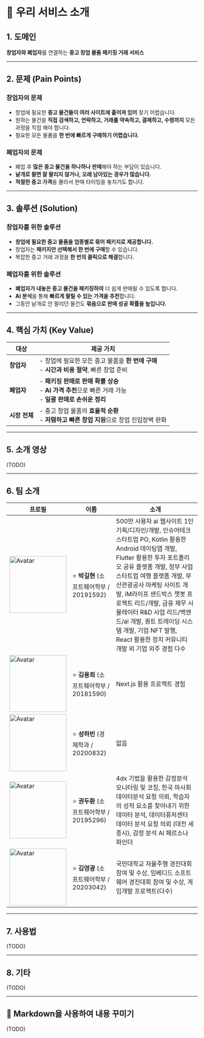 # 🚀 우리 서비스 소개

## 1. 도메인  
**창업자와 폐업자**를 연결하는 **중고 창업 물품 패키징 거래 서비스**  

---

## 2. 문제 (Pain Points)  

### 창업자의 문제
- 창업에 필요한 **중고 물건들이 여러 사이트에 흩어져 있어** 찾기 어렵습니다.  
- 원하는 물건을 **직접 검색하고, 연락하고, 거래를 약속하고, 결제하고, 수령까지** 모든 과정을 직접 해야 합니다.  
- 필요한 모든 물품을 **한 번에 빠르게 구매하기 어렵습니다.**

### 폐업자의 문제
- 폐업 후 **많은 중고 물건을 하나하나 판매**해야 하는 부담이 있습니다.  
- **낱개로 팔면 잘 팔리지 않거나, 오래 남아있는 경우가 많습니다.**  
- **적절한 중고 가격**을 몰라서 판매 타이밍을 놓치기도 합니다.  

---

## 3. 솔루션 (Solution)  

### 창업자를 위한 솔루션
- **창업에 필요한 중고 물품을 업종별로 묶어 패키지로 제공합니다.**  
- 창업자는 **패키지만 선택해서 한 번에 구매**할 수 있습니다.  
- 복잡한 중고 거래 과정을 **한 번의 클릭으로 해결**합니다.  

### 폐업자를 위한 솔루션
- **폐업자가 내놓은 중고 물건을 패키징하여** 더 쉽게 판매될 수 있도록 합니다.  
- **AI 분석**을 통해 **빠르게 팔릴 수 있는 가격을 추천**합니다.  
- 그동안 낱개로 안 팔리던 물건도 **묶음으로 판매 성공 확률을 높입니다.**  

---

## 4. 핵심 가치 (Key Value)

| 대상 | 제공 가치 |
| --- | --- |
| **창업자** | - 창업에 필요한 모든 중고 물품을 **한 번에 구매**<br> - **시간과 비용 절약**, 빠른 창업 준비 |
| **폐업자** | - **패키징 판매로 판매 확률 상승**<br> - **AI 가격 추천**으로 빠른 거래 가능<br> - **일괄 판매로 손쉬운 정리** |
| **시장 전체** | - 중고 창업 물품의 **효율적 순환**<br> - **저렴하고 빠른 창업 지원**으로 창업 진입장벽 완화 |

---

## 5. 소개 영상

(TODO)

---

## 6. 팀 소개

| 프로필 | 이름 | 소개 |
| --- | --- | --- |
|<img src="https://github.com/user-attachments/assets/8d202ff6-ede0-4fe7-b669-9ab7b73c1731" alt="Avatar" style="width: 150px;">| ⭐️ **박길현** (소프트웨어학부 / 20191592) | 500만 사용자 ai 웹사이트 1인 기획/디자인/개발, 인슈어테크 스타트업 PO, Kotlin 활용한 Android 데이팅앱 개발, Flutter 활용한 투자 포트폴리오 공유 플랫폼 개발, 정부 사업 스타트업 여행 플랫폼 개발, 부산관광공사 마케팅 사이트 개발, iM라이프 샌드박스 챗봇 프로젝트 리드/개발, 금융 재무 시뮬레이터 R&D 사업 리드/백엔드/ai 개발, 퀀트 트레이딩 시스템 개발, 기업 NFT 발행, React 활용한 정치 커뮤니티 개발 외 기업 외주 경험 다수 |
|<img src="https://github.com/user-attachments/assets/50423c29-07ff-40be-b427-2c352bcca64c" alt="Avatar" style="width: 150px;">| ⭐️ **김용희** (소프트웨어학부 / 20181590) | Next.js 활용 프로젝트 경험 |
|<img src="https://github.com/user-attachments/assets/65aeb46b-ddf1-4f1b-aaa6-e03181aafb2d" alt="Avatar" style="width: 150px;">| ⭐️ **성하빈** (경제학과 / 20200832) | 없음 |
|<img src="https://github.com/user-attachments/assets/c4c630e6-d54c-4da6-a0a1-650e79c85e8b" alt="Avatar" style="width: 150px;">| ⭐️ **권두환** (소프트웨어학부 / 20195296) | 4dx 기법을 활용한 감정분석 모니터링 및 코칭, 한국 마사회 데이터분석 요청 의뢰, 학습자의 성적 요소를 찾아내기 위한 데이터 분석, 데이터퓨처센터 데이터 분석 요청 의뢰 (대전 세종시), 감정 분석 AI 페르소나 파인더 |
|<img src="https://github.com/user-attachments/assets/5e2af5f8-a950-4e32-8cf3-1bd98c3a173c" alt="Avatar" style="width: 150px;">| ⭐️ **김영광** (소프트웨어학부 / 20203042) | 국민대학교 자율주행 경진대회 참여 및 수상, 임베디드 소프트웨어 경진대회 참여 및 수상, 게임개발 프로젝트(다수) |

---

## 7. 사용법

(TODO)

---

## 8. 기타

(TODO)

---

## 📑 Markdown을 사용하여 내용 꾸미기

(TODO)
